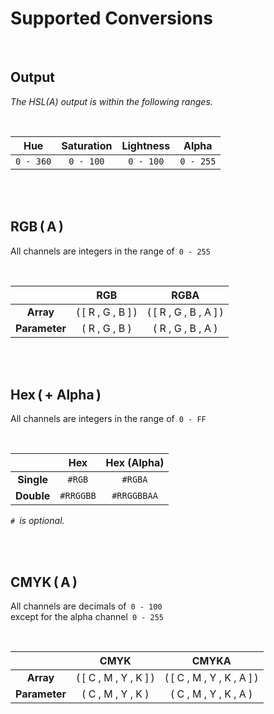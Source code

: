 
# Supported Conversions

<br>

## Output

*The HSL(A) output is within the following ranges.*

<br>

| Hue | Saturation | Lightness | Alpha |
|:---:|:----------:|:---------:|:-----:|
| `0 - 360` | `0 - 100` | `0 - 100` | `0 - 255`

<br>
<br>

## RGB ( A )

All channels are integers in the range of  `0 - 255`

<br>

|   | RGB | RGBA |
|:-:|:---:|:----:|
| **Array**     | ( [ R , G , B ] ) | ( [ R , G , B , A ] )
| **Parameter** | ( R , G , B ) | ( R , G , B , A )

<br>
<br>

## Hex ( + Alpha )

All channels are integers in the range of  `0 - FF`

<br>

|   | Hex | Hex (Alpha) |
|:-:|:---:|:-----------:|
| **Single** | `#RGB`    | `#RGBA`
| **Double** | `#RRGGBB` | `#RRGGBBAA`

*`#`  is optional.*

<br>
<br>


## CMYK ( A )

All channels are decimals of  `0 - 100`  <br>
except for the alpha channel  `0 - 255`

<br>

|   | CMYK | CMYKA |
|:-:|:----:|:-----:|
| **Array**     | ( [ C , M , Y , K ] ) | ( [ C , M , Y , K , A ] )
| **Parameter** | ( C , M , Y , K ) | ( C , M , Y , K , A )

<br>
